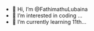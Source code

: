 - 👋 Hi, I’m @FathimathuLubaina
- 👀 I’m interested in coding ...
- 🌱 I’m currently learning 11th...

<!---
FathimathuLubaina/FathimathuLubaina is a ✨ special ✨ repository because its `README.md` (this file) appears on your GitHub profile.
You can click the Preview link to take a look at your changes.
--->
